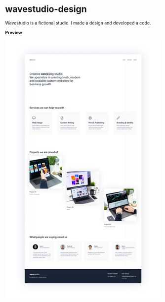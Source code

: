 # wavestudio-design
Wavestudio is a fictional studio. I made a design and developed a code.

**Preview**

![Wavestudio design preview](https://github.com/comaliot/wavestudio-design/blob/main/design%20preview/wavestudio.png?raw=true)

